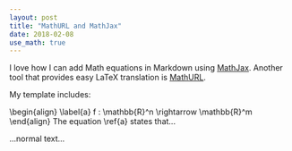 ```yaml
---
layout: post
title: "MathURL and MathJax"
date: 2018-02-08
use_math: true
---
```


I love how I can add Math equations in Markdown using [MathJax](https://www.mathjax.org/). Another tool that provides easy LaTeX translation is [MathURL](http://mathurl.com/).


My template includes:

\begin{align} \label{a}
f : \mathbb{R}^n
\rightarrow
\mathbb{R}^m
\end{align}
The equation \ref{a} states that...

$...\textrm{normal text}...$

<!--Let's test some inline math $x$, $y$, $x_1$, $y_1$.

Now a inline math with special character: $|\psi\rangle$, $x'$, $x^\*$.

Test a display math:
$$
   |\psi_1\rangle = a|0\rangle + b|1\rangle
$$
Is it O.K.?

Test a display math with equation number:
\begin{equation}
   |\psi_1\rangle = a|0\rangle + b|1\rangle
\end{equation}
Is it O.K.?

Test a display math with equation number:
$$
  \begin{align}
    |\psi_1\rangle &= a|0\rangle + b|1\rangle \\\\
    |\psi_2\rangle &= c|0\rangle + d|1\rangle
  \end{align}
$$
Is it O.K.?

And test a display math without equation number:
$$
  \begin{align\*}
    |\psi_1\rangle &= a|0\rangle + b|1\rangle \\\\
    |\psi_2\rangle &= c|0\rangle + d|1\rangle
  \end{align\*}
$$
Is it O.K.?

Test a display math with equation number:
\begin{align}
    |\psi_1\rangle &= a|0\rangle + b|1\rangle \\\\
    |\psi_2\rangle &= c|0\rangle + d|1\rangle
\end{align}
Is it O.K.?

And test a display math without equaltion number:
\begin{align\*}
    |\psi_1\rangle &= a|0\rangle + b|1\rangle \\\\
    |\psi_2\rangle &= c|0\rangle + d|1\rangle
\end{align\*}
Is it O.K.?

This is a new equation.
$$
  \zeta(s) = \sum_{n=1}^\infty \frac{1}{n^s}
$$

This is another new equation.
\begin{align}
  \zeta(s) = \sum_{n=1}^\infty \frac{1}{n^s}
\end{align}

This is another new equation without equation number.
\begin{align\*}
  \zeta(s) = \sum_{n=1}^\infty \frac{1}{n^s}
\end{align\*}
-->